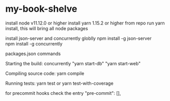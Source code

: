 # my-book-shelve
install node v11.12.0 or higher
install yarn 1.15.2 or higher
from repo run yarn install, this will bring all node packages

install json-server and concurrently globlly
npm install -g json-server  
npm install -g concurrently


packages.json commands

Starting the build:
concurrently "yarn start-db" "yarn start-web"

Compiling source code:
yarn compile

Running tests:
yarn test or yarn test-with-coverage

for precommit hooks check the entry  "pre-commit": [],

